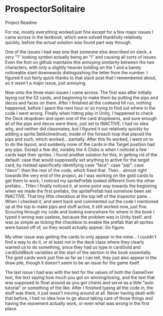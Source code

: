 # ProspectorSolitaire

Project Readme

For me, mostly everything worked just fine except for a few major issues I came across in the textbook, which were solved thankfully relatively quickly, before the actual solution was found part way through.

One of the issues I had was one that someone else described on slack, a very "1" looking symbol actually being an "l" and causing all sorts of issues. Even the font on github maintains this annoying similarity between the two characters, with only a slightly heavier bolding on the 1 and a barely noticeable slant downwards distinguishing the letter from the number. I figured it out fairly quick thanks to that slack post that I remembered about, so it wasn't a major issue, just annoying.

Now onto the three main issues I came across. The first was after initially laying out the 52 cards, and beginning to make them by putting the pips and decos and faces on them. After I finished all the codeand hit run, nothing happened, before I spent the next hour or so trying to find out where in the code I went wrong. FInally when hitting play in Unity, I happened to check the Deck dropdown and open one of the card dropdowns, and sure enough all of the pips and decos were there, just set to INACTIVE. I had no idea why, and neither did classmates, but I figured it out relatively quickly by adding a sprite.SetActive(true); inside of the foreach loop that placed the pips and such, which worked... partially.
After this fix worked, I went on to to do the layout, and suddenly none of the cards in the Target position had any pips. Except a few did, notably the 4 Clubs is when I noticed a few cards kept their sprites. I found another solution for this, in getting rid of the default: case that would supposedly set anything to active for the target card, by instead specifically identifying case "face": case "pip": case "deco":  then the rest of the code, which fixed that.
Then... almost right towards the very end of the project, as I was working on the gold cards to get them to work, I noticed my spritePrefab looked different from the other prefabs... THen I finally noticed it, at some point way towards the beginning when we made the first prefabs, the spritePrefab had somehow been set INACTIVE. That tiny little checkbox at the top left of the inspector pane... When I checked it, and went back and commented out the code I mentioned up at the top to make pips and stuff active, it still worked now, just fine. Scouring through my code and looking everywhere for where in the book I typed it wrong was useless, because the problem was in Unity itself, and was as simple as ticking the checkbox to enable the prefab that all sprites were based off of, so they would actually appear. Go figure.

My other issue was getting the cards to only appear in the mine... I couldn't find a way to do it, or at least not in the deck class where they clearly wanted us to do something, since they had us type in cardGold and cardGoldBack variables at the start of the section in the book essentially. The gold cards work just fine as far as I can tell, they just also appear in the draw pile, though it doesn't seem to be an issue for the game itself.

The last issue I had was with the text for the values of both the GameOver text, the text saying how much you got on winning/losing, and the text that was supposed to float around as you got chains and serve as a little "auto tutorial" or something of the like. After I finished typing all the code in, the stuff was there, it just wasn't moving around at all. Never having dealt with that before, I had no idea how to go about taking care of those things and having the movement actually work, or even what was wrong in the first place.
